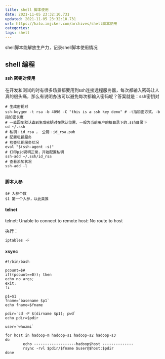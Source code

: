 ```yaml
---
title: shell 脚本使用
date: 2021-11-05 23:32:10.731
updated: 2021-11-05 23:32:10.731
url: https://halo.imjcker.com/archives/shell脚本使用
categories: 
tags: shell
---
```




shell脚本能解放生产力，记录shell脚本使用情况

## shell 编程


#### ssh 密钥对使用
在开发和测试的时有很多场景都要用到ssh连接远程服务器，每次都输入密码让人真的很头痛，那么有说明办法可以避免每次都输入密码呢？答案就是：ssh密钥对
```shell
# 生成密钥对
ssh-keygen -t rsa -b 4096 -C "this is a ssh key demo" # -t指加密方式，-b指加密长度
# 一直回车默认直到生成密钥对在默认位置，一般为当前用户的根目录下的.ssh目录下
cd ~/.ssh
# 私钥：id_rsa ， 公钥：id_rsa.pub
# 配置私钥服务
# 检查私钥服务状况
eval "$(ssh-agent -s)"
# 打印pid说明正常，开始配置私钥
ssh-add ~/.ssh/id_rsa
# 查看添加状况
ssh-add -l


```


#### 脚本入参

```shell
$# 入参个数
$1 第一个入参，以此类推
```



#### telnet

telnet: Unable to connect to remote host: No route to host

执行： 

```shell
iptables -F
```



#### xsync

```shell
#!/bin/bash

pcount=$#
if((pcount==0)); then
echo no args;
exit;
fi

p1=$1
fname=`basename $p1`
echo fname=$fname

pdir=`cd -P $(dirname $p1); pwd`
echo pdir=$pdir

user=`whoami`

for host in hadoop-m hadoop-s1 hadoop-s2 hadoop-s3
do
        echo -------------------hadoop$host --------------
        rsync -rvl $pdir/$fname $user@$host:$pdir
done
```